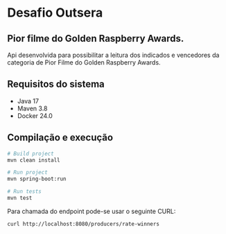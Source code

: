 # Desafio Outsera 
## Pior filme do Golden Raspberry Awards.

Api desenvolvida para possibilitar a leitura dos indicados e vencedores da categoria de Pior Filme do Golden Raspberry Awards.


## Requisitos do sistema
- Java 17
- Maven 3.8
- Docker 24.0

## Compilação e execução
```bash
# Build project
mvn clean install

# Run project
mvn spring-boot:run

# Run tests
mvn test
```

Para chamada do endpoint pode-se usar o seguinte CURL:

```bash
curl http://localhost:8080/producers/rate-winners
```